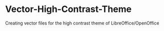 # Vector-High-Contrast-Theme
Creating vector files for the high contrast theme of LibreOffice/OpenOffice
